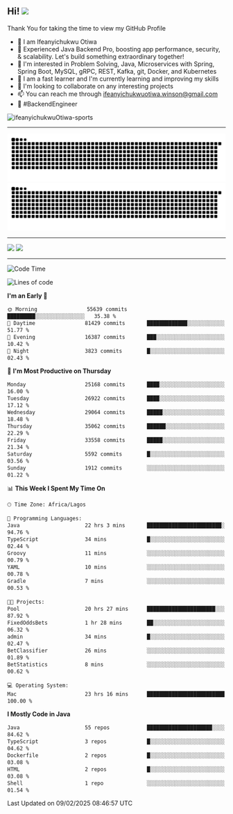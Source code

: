 <!-- BLOG-POST-LIST:START --><!-- BLOG-POST-LIST:END -->

## Hi! <img src="https://media.giphy.com/media/hvRJCLFzcasrR4ia7z/giphy.gif" width="4%"> 

Thank You for taking the time to view my GitHub Profile

- 👋 I am Ifeanyichukwu Otiwa
- 🚀 Experienced Java Backend Pro, boosting app performance, security, & scalability. Let's build something extraordinary together!
- 👀 I'm interested in Problem Solving, Java, Microservices with Spring, Spring Boot, MySQL, gRPC, REST, Kafka, git, Docker, and Kubernetes
- 🌱 I am a fast learner and I'm currently learning and improving my skills
- 💞️ I'm looking to collaborate on any interesting projects
- 📫 You can reach me through ifeanyichukwuotiwa.winson@gmail.com
- 🚀 #BackendEngineer

<p align="left" marginTop="10px"> <img src="https://komarev.com/ghpvc/?username=ifeanyichukwuOtiwa-sports&label=Profile%20views&color=0e75b6&style=for-the-badge" alt="ifeanyichukwuOtiwa-sports" /> </p>

***

<!--🐍📈SNAKEGRAPH / 🌐WEBSITE: https://github.com/Platane/snk -->
![github contribution grid snake animation](https://raw.githubusercontent.com/ifeanyichukwuOtiwa-sports/ifeanyichukwuOtiwa-sports/output/github-contribution-grid-snake-dark.svg#gh-dark-mode-only)![github contribution grid snake animation](https://raw.githubusercontent.com/ifeanyichukwuOtiwa-sports/ifeanyichukwuOtiwa-sports/output/github-contribution-grid-snake.svg#gh-light-mode-only)

***

<p float="left">
  <img float="left" src="https://github-readme-stats.vercel.app/api?username=ifeanyichukwuOtiwa-sports&count_private=true&include_all_commits=true&theme=react&show_icons=true" />
  <img float="right" src="https://github-readme-stats.vercel.app/api/top-langs/?username=ifeanyichukwuOtiwa-sports&layout=compact&show_icons=true&theme=react" /> 
</p>

***



<!--START_SECTION:waka-->
![Code Time](http://img.shields.io/badge/Code%20Time-3%2C441%20hrs%207%20mins-blue)

![Lines of code](https://img.shields.io/badge/From%20Hello%20World%20I%27ve%20Written-39.4%20million%20lines%20of%20code-blue)

**I'm an Early 🐤** 

```text
🌞 Morning                55639 commits       █████████░░░░░░░░░░░░░░░░   35.38 % 
🌆 Daytime                81429 commits       █████████████░░░░░░░░░░░░   51.77 % 
🌃 Evening                16387 commits       ███░░░░░░░░░░░░░░░░░░░░░░   10.42 % 
🌙 Night                  3823 commits        █░░░░░░░░░░░░░░░░░░░░░░░░   02.43 % 
```
📅 **I'm Most Productive on Thursday** 

```text
Monday                   25168 commits       ████░░░░░░░░░░░░░░░░░░░░░   16.00 % 
Tuesday                  26922 commits       ████░░░░░░░░░░░░░░░░░░░░░   17.12 % 
Wednesday                29064 commits       █████░░░░░░░░░░░░░░░░░░░░   18.48 % 
Thursday                 35062 commits       ██████░░░░░░░░░░░░░░░░░░░   22.29 % 
Friday                   33558 commits       █████░░░░░░░░░░░░░░░░░░░░   21.34 % 
Saturday                 5592 commits        █░░░░░░░░░░░░░░░░░░░░░░░░   03.56 % 
Sunday                   1912 commits        ░░░░░░░░░░░░░░░░░░░░░░░░░   01.22 % 
```


📊 **This Week I Spent My Time On** 

```text
🕑︎ Time Zone: Africa/Lagos

💬 Programming Languages: 
Java                     22 hrs 3 mins       ████████████████████████░   94.76 % 
TypeScript               34 mins             █░░░░░░░░░░░░░░░░░░░░░░░░   02.44 % 
Groovy                   11 mins             ░░░░░░░░░░░░░░░░░░░░░░░░░   00.79 % 
YAML                     10 mins             ░░░░░░░░░░░░░░░░░░░░░░░░░   00.78 % 
Gradle                   7 mins              ░░░░░░░░░░░░░░░░░░░░░░░░░   00.53 % 

🐱‍💻 Projects: 
Pool                     20 hrs 27 mins      ██████████████████████░░░   87.92 % 
FixedOddsBets            1 hr 28 mins        ██░░░░░░░░░░░░░░░░░░░░░░░   06.32 % 
admin                    34 mins             █░░░░░░░░░░░░░░░░░░░░░░░░   02.47 % 
BetClassifier            26 mins             ░░░░░░░░░░░░░░░░░░░░░░░░░   01.89 % 
BetStatistics            8 mins              ░░░░░░░░░░░░░░░░░░░░░░░░░   00.62 % 

💻 Operating System: 
Mac                      23 hrs 16 mins      █████████████████████████   100.00 % 
```

**I Mostly Code in Java** 

```text
Java                     55 repos            █████████████████████░░░░   84.62 % 
TypeScript               3 repos             █░░░░░░░░░░░░░░░░░░░░░░░░   04.62 % 
Dockerfile               2 repos             █░░░░░░░░░░░░░░░░░░░░░░░░   03.08 % 
HTML                     2 repos             █░░░░░░░░░░░░░░░░░░░░░░░░   03.08 % 
Shell                    1 repo              ░░░░░░░░░░░░░░░░░░░░░░░░░   01.54 % 
```




 Last Updated on 09/02/2025 08:46:57 UTC
<!--END_SECTION:waka-->

<!--
<p align="center">
![trophy](https://github-profile-trophy.vercel.app/?username=ifeanyichukwuOtiwa-sports&theme=onedark) (https://github.com/ryo-ma/github-profile-trophy)
</p>
-->

<!---
ifeanyi-otiwa/ifeanyi-otiwa is a ✨ special ✨ repository because its `README.md` (this file) appears on your GitHub profile.
You can click the Preview link to take a look at your changes.
--->
